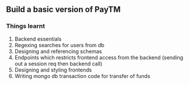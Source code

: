 
## Build a basic version of PayTM

### Things learnt
1. Backend essentials <br>
2. Regexing searches for users from db <br>
3. Designing and referencing schemas <br>
4. Endpoints which restricts frontend access from the backend (sending out a session req then backend call) <br>
5. Designing and styling frontends <br>
6. Writing mongo db transaction code for transfer of funds
